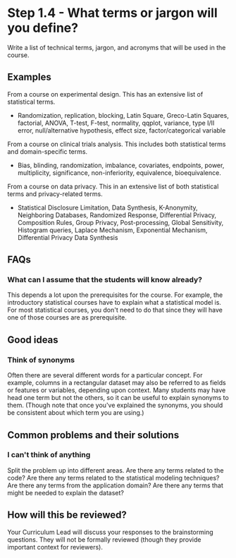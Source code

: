 # Step 1.4 - What terms or jargon will you define?

Write a list of technical terms, jargon, and acronyms that will be used in the course.


## Examples

From a course on experimental design. This has an extensive list of statistical terms.

- Randomization, replication, blocking, Latin Square, Greco-Latin Squares, factorial, ANOVA, T-test, F-test, normality, qqplot, variance, type I/II error, null/alternative hypothesis, effect size, factor/categorical variable

From a course on clinical trials analysis. This includes both statistical terms and domain-specific terms.

- Bias, blinding, randomization, imbalance, covariates, endpoints, power, multiplicity, significance, non-inferiority, equivalence, bioequivalence.

From a course on data privacy. This in an extensive list of both statistical terms and privacy-related terms.

- Statistical Disclosure Limitation, Data Synthesis, K-Anonymity, Neighboring Databases, Randomized Response, Differential Privacy, Composition Rules, Group Privacy, Post-processing, Global Sensitivity, Histogram queries, Laplace Mechanism, Exponential Mechanism, Differential Privacy Data Synthesis

## FAQs

### What can I assume that the students will know already?

This depends a lot upon the prerequisites for the course. For example, the introductory statistical courses have to explain what a statistical model is. For most statistical courses, you don't need to do that since they will have one of those courses are as prerequisite.


## Good ideas

### Think of synonyms

Often there are several different words for a particular concept. For example, columns in a rectangular dataset may also be referred to as fields or features or variables, depending upon context. Many students may have head one term but not the others, so it can be useful to explain synonyms to them. (Though note that once you've explained the synonyms, you should be consistent about which term you are using.)


## Common problems and their solutions

### I can't think of anything

Split the problem up into different areas. Are there any terms related to the code? Are there any terms related to the statistical modeling techniques? Are there any terms from the application domain? Are there any terms that might be needed to explain the dataset?

## How will this be reviewed?

Your Curriculum Lead will discuss your responses to the brainstorming questions. They will not be formally reviewed (though they provide important context for reviewers).
